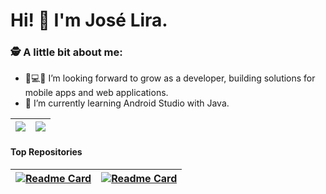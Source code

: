 # Hi! 👋 I'm José Lira.


### 🕵 A little bit about me:

- 📱💻🚀 I’m looking forward to grow as a developer, building solutions for mobile apps and web applications.
- 🌱 I’m currently learning Android Studio with Java.

| <img align="center" src="https://github-readme-stats.vercel.app/api?username=JoseLiraa&show_icons=true&theme=merko&hide=contribs,prs" /> | <img align="center" src="https://github-readme-stats.vercel.app/api/top-langs/?username=JoseLiraa&layout=compact&theme=buefy&hide_border=true" /> |
| ------------- | ------------- |

#### Top Repositories

[![Readme Card](https://github-readme-stats.vercel.app/api/pin/?username=JoseLiraa&repo=Bootcamp-CoreCode&show_owner=true)](https://github.com/JoseLiraa/Bootcamp-CoreCode) | [![Readme Card](https://github-readme-stats.vercel.app/api/pin/?username=JoseLiraa&repo=Bootcamp-CoreCode&show_owner=true)](https://github.com/JoseLiraa/Bootcamp-CoreCode) |
| ------------- | ------------- |

